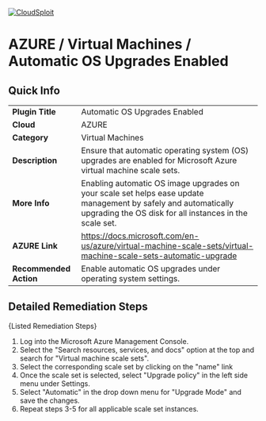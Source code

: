 [![CloudSploit](https://cloudsploit.com/img/logo-new-big-text-100.png "CloudSploit")](https://cloudsploit.com)

# AZURE / Virtual Machines / Automatic OS Upgrades Enabled

## Quick Info

| | |
|-|-|
| **Plugin Title** | Automatic OS Upgrades Enabled |
| **Cloud** | AZURE |
| **Category** | Virtual Machines |
| **Description** | Ensure that automatic operating system (OS) upgrades are enabled for Microsoft Azure virtual machine scale sets. |
| **More Info** | Enabling automatic OS image upgrades on your scale set helps ease update management by safely and automatically upgrading the OS disk for all instances in the scale set. |
| **AZURE Link** | https://docs.microsoft.com/en-us/azure/virtual-machine-scale-sets/virtual-machine-scale-sets-automatic-upgrade |
| **Recommended Action** | Enable automatic OS upgrades under operating system settings. |

## Detailed Remediation Steps

{Listed Remediation Steps}
1. Log into the Microsoft Azure Management Console.
2. Select the "Search resources, services, and docs" option at the top and search for "Virtual machine scale sets".
3. Select the corresponding scale set by clicking on the "name" link
4. Once the scale set is selected, select "Upgrade policy" in the left side menu under Settings.
5. Select "Automatic" in the drop down menu for "Upgrade Mode" and save the changes.
6. Repeat steps 3-5 for all applicable scale set instances.
